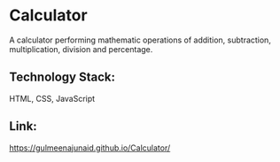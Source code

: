 # Calculator
A calculator performing mathematic operations of addition, subtraction, multiplication, division and percentage.

## Technology Stack:
HTML, CSS, JavaScript

## Link:
https://gulmeenajunaid.github.io/Calculator/
